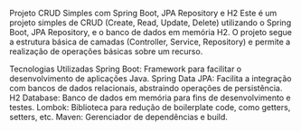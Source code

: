 Projeto CRUD Simples com Spring Boot, JPA Repository e H2
Este é um projeto simples de CRUD (Create, Read, Update, Delete) utilizando o Spring Boot, JPA Repository, e o banco de dados em memória H2. O projeto segue a estrutura básica de camadas (Controller, Service, Repository) e permite a realização de operações básicas sobre um recurso.

Tecnologias Utilizadas
Spring Boot: Framework para facilitar o desenvolvimento de aplicações Java.
Spring Data JPA: Facilita a integração com bancos de dados relacionais, abstraindo operações de persistência.
H2 Database: Banco de dados em memória para fins de desenvolvimento e testes.
Lombok: Biblioteca para redução de boilerplate code, como getters, setters, etc.
Maven: Gerenciador de dependências e build.
